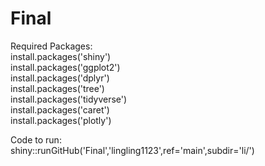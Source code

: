 # Final

Required Packages:  
install.packages('shiny')  
install.packages('ggplot2')  
install.packages('dplyr')  
install.packages('tree')  
install.packages('tidyverse')  
install.packages('caret')   
install.packages('plotly')  


Code to run:  
shiny::runGitHub('Final','lingling1123',ref='main',subdir='li/')
